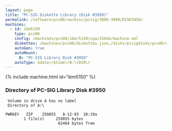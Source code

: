 ```yaml
---
layout: page
title: "PC-SIG Diskette Library (Disk #3950)"
permalink: /software/pcx86/sw/misc/pcsig/3000-3999/DISK3950/
machines:
  - id: ibm5150
    type: pcx86
    config: /machines/pcx86/ibm/5150/cga/256kb/machine.xml
    diskettes: /machines/pcx86/diskettes.json,/disks/pcsigdisks/pcx86/diskettes.json
    autoGen: true
    autoMount:
      B: "PC-SIG Library Disk #3950"
    autoType: $date\r$time\rB:\rDIR\r
---
```


{% include machine.html id="ibm5150" %}

### Directory of PC-SIG Library Disk #3950

     Volume in drive A has no label
     Directory of A:\

    PWRKEY   ZIP    259855   8-12-93  10:19a
            1 file(s)     259855 bytes
                           62464 bytes free

